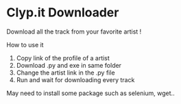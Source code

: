 # Clyp.it Downloader

Download all the track from your favorite artist !

How to use it
1. Copy link of the profile of a artist
2. Download .py and exe in same folder
3. Change the artist link in the .py file
4. Run and wait for downloading every track

May need to install some package such as selenium, wget..
